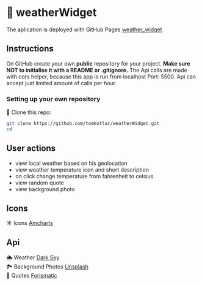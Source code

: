 
# :rocket: weatherWidget

The aplication is deployed with GitHub Pages  [weather_widget](https://rx1qu.csb.app/)


## Instructions

On GitHub create your own **public** repository for your project. **Make sure NOT to initialise it with a README or .gitignore.**
The Api calls are made with cors helper, because this app is run from localhost Port: 5500.
Api can accept just limited amount of calls per hour.


### Setting up your own repository

:dvd: Clone this repo:

```bash
git clone https://github.com/tomkotlar/weatherWidget.git
cd 

```


## User actions
- view local weather based on his geolocation
- view weather temperature icon and short description
- on click change temperature from fahrenheit to celsius
- view random quote
- view background photo



## Icons
:sunny: Icons [Amcharts](https://www.amcharts.com/free-animated-svg-weather-icons/)<br />


## Api 
:sun_behind_rain_cloud: Weather [Dark Sky](https://darksky.net/dev)<br />
:national_park: Background Photos [Unsplash](https://unsplash.com/developers)<br />
:book: Quotes [Forismatic](https://forismatic.com/en/api/)<br />

